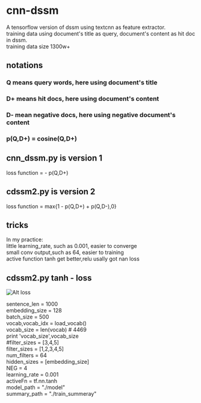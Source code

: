 # cnn-dssm
A tensorflow version of dssm using textcnn as feature extractor.   
training data using document's title as query, document's content as hit doc in dssm.   
training data size 1300w+  

## notations
### Q means query words, here using document's title
### D+ means hit docs, here using document's content
### D- mean negative docs, here using negative document's content
### p(Q,D+) = cosine(Q,D+)

## cnn_dssm.py is version 1
  loss function =  - p(Q,D+)
## cdssm2.py is version 2
  loss function = max{1 - p(Q,D+) + p(Q,D-),0}

## tricks
In my practice:   
    little learning_rate, such as 0.001, easier to converge   
    small conv output,such as 64, easier to training    
    active function tanh get better,relu usally got nan loss   
    
    
## cdssm2.py tanh - loss 
![Alt loss](https://github.com/mingspy/cnn-dssm/blob/master/cdssm2_loss_lr0.001_fout64_cf12345.png)   

sentence_len = 1000    
embedding_size = 128  
batch_size = 500  
vocab,vocab_idx = load_vocab()  
vocab_size = len(vocab) # 4469  
print 'vocab_size',vocab_size  
#filter_sizes = [3,4,5]  
filter_sizes = [1,2,3,4,5]  
num_filters = 64  
hidden_sizes = [embedding_size]  
NEG = 4   
learning_rate = 0.001  
activeFn = tf.nn.tanh  
model_path = "./model"  
summary_path = "./train_summeray"  

